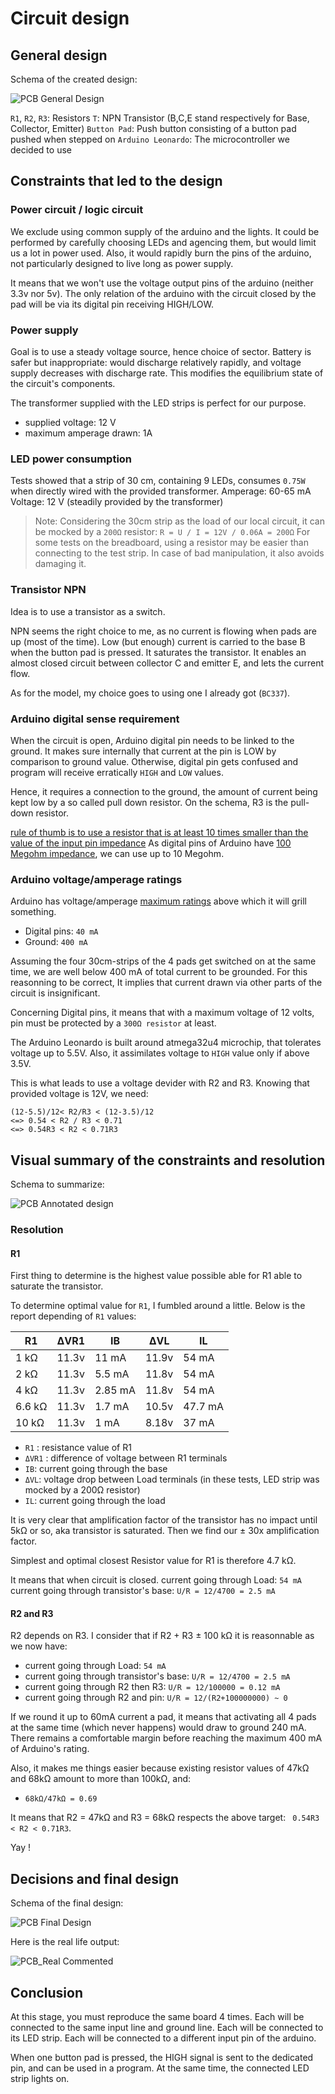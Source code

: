 # Circuit design

## General design

Schema of the created design:

![PCB General Design](./assets/pcb_general_design.png)

`R1`, `R2`, `R3`: Resistors
`T`: NPN Transistor (B,C,E stand respectively for Base, Collector, Emitter)
`Button Pad`: Push button consisting of a button pad pushed when stepped on
`Arduino Leonardo`: The microcontroller we decided to use

## Constraints that led to the design

### Power circuit / logic circuit

We exclude using common supply of the arduino and the lights. 
It could be performed by carefully choosing LEDs and agencing them, but would limit us a lot in power used. 
Also, it would rapidly burn the pins of the arduino, not particularly designed to live long as power supply.

It means that we won't use the voltage output pins of the arduino (neither 3.3v nor 5v).
The only relation of the arduino with the circuit closed by the pad will be via its digital pin receiving HIGH/LOW.

### Power supply

Goal is to use a steady voltage source, hence choice of sector. 
Battery is safer but inappropriate: would discharge relatively rapidly, and voltage supply decreases with discharge rate.
This modifies the equilibrium state of the circuit's components.

The transformer supplied with the LED strips is perfect for our purpose. 
- supplied voltage: 12 V
- maximum amperage drawn: 1A

### LED power consumption

Tests showed that a strip of 30 cm, containing 9 LEDs, consumes `0.75W` when directly wired with the provided transformer.
Amperage: 60-65 mA
Voltage: 12 V (steadily provided by the transformer)

> Note: Considering the 30cm strip as the load of our local circuit, it can be mocked by a `200Ω` resistor:
> `R = U / I = 12V / 0.06A = 200Ω`
> For some tests on the breadboard, using a resistor may be easier than connecting to the test strip.
> In case of bad manipulation, it also avoids damaging it.

### Transistor NPN
Idea is to use a transistor as a switch. 

NPN seems the right choice to me, as no current is flowing when pads are up (most of the time).
Low (but enough) current is carried to the base B when the button pad is pressed. It saturates the transistor.
It enables an almost closed circuit between collector C and emitter E, and lets the current flow.

As for the model, my choice goes to using one I already got (`BC337`).

### Arduino digital sense requirement

When the circuit is open, Arduino digital pin needs to be linked to the ground. It makes sure internally that current
at the pin is LOW by comparison to ground value. Otherwise, digital pin gets confused and program will receive erratically `HIGH` and `LOW` values.

Hence, it requires a connection to the ground, the amount of current being kept low by a so called pull down resistor.
On the schema, R3 is the pull-down resistor.

[rule of thumb is to use a resistor that is at least 10 times smaller than the value of the input pin impedance](http://www.resistorguide.com/pull-up-resistor_pull-down-resistor/)
As digital pins of Arduino have [100 Megohm impedance](https://www.arduino.cc/reference/en/language/variables/constants/constants/#_pins_configured_as_input), we can use up to 10 Megohm.

### Arduino voltage/amperage ratings

Arduino has voltage/amperage [maximum ratings](https://playground.arduino.cc/Main/ArduinoPinCurrentLimitations/) above which it will grill something.
- Digital pins: `40 mA`
- Ground: `400 mA`

Assuming the four 30cm-strips of the 4 pads get switched on at the same time, we are well below 400 mA of total current to be grounded.
For this reasonning to be correct, It implies that current drawn via other parts of the circuit is insignificant.

Concerning Digital pins, it means that with a maximum voltage of 12 volts, pin must be protected by a `300Ω resistor` at least.

The Arduino Leonardo is built around atmega32u4 microchip, that tolerates voltage up to 5.5V.
Also, it assimilates voltage to `HIGH` value only if above 3.5V.

This is what leads to use a voltage devider with R2 and R3. Knowing that provided voltage is 12V, we need:
```
(12-5.5)/12< R2/R3 < (12-3.5)/12
<=> 0.54 < R2 / R3 < 0.71
<=> 0.54R3 < R2 < 0.71R3
```

## Visual summary of the constraints and resolution

Schema to summarize:

![PCB Annotated design](./assets/pcb_annotated_design.png)

### Resolution

#### R1

First thing to determine is the highest value possible able for R1 able to saturate the transistor.

To determine optimal value for `R1`, I fumbled around a little. Below is the report depending of `R1` values:

| R1     	| ΔVR1  	| IB      	| ΔVL   	| IL      	|
|--------	|-------	|---------	|-------	|---------	|
| 1 kΩ   	| 11.3v 	| 11 mA   	| 11.9v 	| 54 mA   	|
| 2 kΩ   	| 11.3v 	| 5.5 mA  	| 11.8v 	| 54 mA   	|
| 4 kΩ   	| 11.3v 	| 2.85 mA 	| 11.8v 	| 54 mA   	|
| 6.6 kΩ 	| 11.3v 	| 1.7 mA  	| 10.5v 	| 47.7 mA 	|
| 10 kΩ  	| 11.3v  	| 1 mA    	| 8.18v 	| 37 mA   	|

- `R1` : resistance value of R1
- `ΔVR1` : difference of voltage between R1 terminals
- `IB`: current going through the base
- `ΔVL`: voltage drop between Load terminals (in these tests, LED strip was mocked by a 200Ω resistor)
- `IL`: current going through the load

It is very clear that amplification factor of the transistor has no impact until 5kΩ or so, aka transistor is saturated.
Then we find our ± 30x amplification factor.

Simplest and optimal closest Resistor value for R1 is therefore 4.7 kΩ.

It means that when circuit is closed.
current going through Load: `54 mA`
current going through transistor's base: `U/R = 12/4700 = 2.5 mA`

#### R2 and R3

R2 depends on R3. I consider that if R2 + R3 ± 100 kΩ it is reasonnable as we now have:
- current going through Load: `54 mA`
- current going through transistor's base: `U/R = 12/4700 = 2.5 mA`
- current going through R2 then R3: `U/R = 12/100000 = 0.12 mA`
- current going through R2 and pin: `U/R = 12/(R2+100000000) ~ 0 `

If we round it up to 60mA current a pad, it means that activating all 4 pads at the same time (which never happens) would draw to ground 240 mA. There remains a comfortable margin before reaching the maximum 400 mA of Arduino's rating.

Also, it makes me things easier because existing resistor values of 47kΩ and 68kΩ amount to more than 100kΩ, and:
- `68kΩ/47kΩ = 0.69`

It means that R2 = 47kΩ and R3 = 68kΩ respects the above target: ` 0.54R3 < R2 < 0.71R3`.

Yay !



## Decisions and final design

Schema of the final design:

![PCB Final Design](./assets/pcb_final_design.png)


Here is the real life output:

![PCB_Real Commented](./assets/PCB_real_commented.jpeg)

## Conclusion

At this stage, you must reproduce the same board 4 times. 
Each will be connected to the same input line and ground line.
Each will be connected to its LED strip.
Each will be connected to a different input pin of the arduino.

When one button pad is pressed, the HIGH signal is sent to the dedicated pin, and can be used in a program. At the same time, the connected LED strip lights on.

